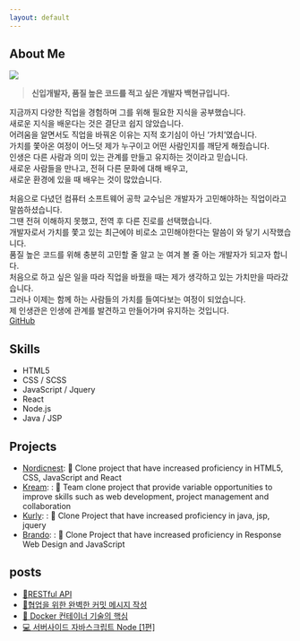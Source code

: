 ```yaml
---
layout: default
---
```


## About Me

<img class="profile-picture" src="https://avatars.githubusercontent.com/u/114740158?v=4">

>**신입개발자, 품질 높은 코드를 적고 싶은 개발자 백현규입니다.**

지금까지 다양한 직업을 경험하며 그를 위해 필요한 지식을 공부했습니다.  
새로운 지식을 배운다는 것은 결단코 쉽지 않았습니다.  
어려움을 알면서도 직업을 바꿔온 이유는 지적 호기심이 아닌 ‘가치’였습니다.  
가치를 쫓아온 여정이 어느덧 제가 누구이고 어떤 사람인지를 깨닫게 해줬습니다.  
인생은 다른 사람과 의미 있는 관계를 만들고 유지하는 것이라고 믿습니다.   
새로운 사람들을 만나고, 전혀 다른 문화에 대해 배우고,  
새로운 환경에 있을 때 배우는 것이 많았습니다.

처음으로 다녔던 컴퓨터 소프트웨어 공학 교수님은 개발자가 고민해야하는 직업이라고 말씀하셨습니다.  
그땐 전혀 이해하지 못했고, 전역 후 다른 진로를 선택했습니다.  
개발자로서 가치를 쫓고 있는 최근에야 비로소 고민해야한다는 말씀이 와 닿기 시작했습니다.  
품질 높은 코드를 위해 충분히 고민할 줄 알고 눈 여겨 볼 줄 아는 개발자가 되고자 합니다.  
처음으로 하고 싶은 일을 따라 직업을 바꿨을 때는 제가 생각하고 있는 가치만을 따라갔습니다.  
그러나 이제는 함께 하는 사람들의 가치를 들여다보는 여정이 되었습니다.  
제 인생관은 인생에 관계를 발견하고 만들어가며 유지하는 것입니다.  
[GitHub](https://github.com/sambeak)

## Skills

* HTML5
* CSS / SCSS
* JavaScript / Jquery
* React
* Node.js
* Java / JSP

## Projects

- [Nordicnest](https://github.com/sambeak/nordicnest_react): 📄 Clone project that have increased proficiency in HTML5, CSS, JavaScript and React
- [Kream](https://github.com/sambeak/kream_react): : 📄 Team clone project that provide variable opportunities to improve skills such as web development, project management and collaboration
- [Kurly](https://github.com/sambeak/kurly_react): : 📄 Clone Project that have increased proficiency in java, jsp, jquery
- [Brando](https://github.com/sambeak/brando_js): : 📄 Clone Project that have increased proficiency in Response Web Design and JavaScript

## posts

- [🏰RESTful API](https://sambeak.github.io/posts/restful-api/)
- [🤝협업을 위한 완벽한 커밋 메시지 작성](https://sambeak.github.io/posts/commit/)
- [🚢 Docker 컨테이너 기술의 핵심](https://sambeak.github.io/posts/docker/)
- [💻 서버사이드 자바스크립트 Node [1편]](https://sambeak.github.io/posts/nodejs/)